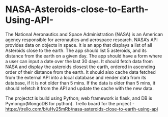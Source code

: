 # NASA-Asteroids-close-to-Earth-Using-API-
The National Aeronautics and Space Administration (NASA) is an American agency
responsible for aeronautics and aerospace research. NASA’s API provides data on
objects in space. It is an app that displays a list of all Asteroids close to the earth.
The app should list 5 asteroids, and its distance from the earth on a given day. The
app should have a form where a user can input a date over the last 30 days. It should
fetch data from NASA and display the asteroids closest the earth, ordered in
ascending order of their distance from the earth.
It should also cache data fetched from the external API into a local
database and render data from its database, if it is not
older than 5 mins. If the data is older than 5 mins, it should refetch it from the
API and update the cache with the new data.

The projectct is build using Python; web framework is flask, and DB is Pymongo(MongoDB for python). 
Trello board for the project - https://trello.com/b/uHy25mRb/nasa-asteroids-close-to-earth-using-api
